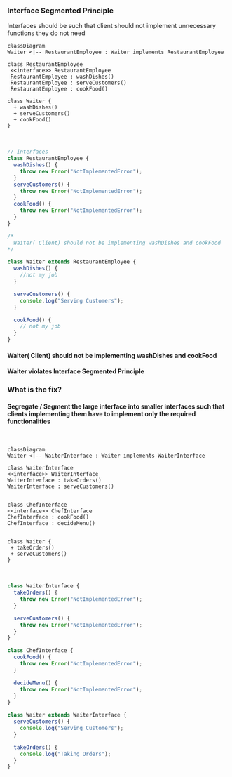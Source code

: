 ### Interface Segmented Principle

Interfaces should be such that client should not implement unnecessary functions they do not need 


```mermaid
classDiagram
Waiter <|-- RestaurantEmployee : Waiter implements RestaurantEmployee
  
class RestaurantEmployee
 <<interface>> RestaurantEmployee
 RestaurantEmployee : washDishes()
 RestaurantEmployee : serveCustomers()
 RestaurantEmployee : cookFood()

class Waiter {
  + washDishes()
  + serveCustomers()
  + cookFood()
}
```
<br/>

```javascript
// interfaces
class RestaurantEmployee {
  washDishes() {
    throw new Error("NotImplementedError");
  }
  serveCustomers() {
    throw new Error("NotImplementedError");
  }
  cookFood() {
    throw new Error("NotImplementedError");
  }
}

/*
  Waiter( Client) should not be implementing washDishes and cookFood
*/

class Waiter extends RestaurantEmployee {
  washDishes() {
    //not my job
  }

  serveCustomers() {
    console.log("Serving Customers");
  }

  cookFood() {
    // not my job
  }
}
```

 #### Waiter( Client) should not be implementing washDishes and cookFood
 #### Waiter violates Interface Segmented Principle

 ### What is the fix?

 #### Segregate / Segment the large interface into smaller interfaces such that clients implementing them have to implement only the required functionalities
 <br/>

 ```mermaid
classDiagram
Waiter <|-- WaiterInterface : Waiter implements WaiterInterface
  
class WaiterInterface
 <<interface>> WaiterInterface
 WaiterInterface : takeOrders()
 WaiterInterface : serveCustomers()
 

 class ChefInterface
 <<interface>> ChefInterface
 ChefInterface : cookFood()
 ChefInterface : decideMenu()


class Waiter {
  + takeOrders()
  + serveCustomers()
}
```
<br/>

```javascript
class WaiterInterface {
  takeOrders() {
    throw new Error("NotImplementedError");
  }

  serveCustomers() {
    throw new Error("NotImplementedError");
  }
}

class ChefInterface {
  cookFood() {
    throw new Error("NotImplementedError");
  }

  decideMenu() {
    throw new Error("NotImplementedError");
  }
}

class Waiter extends WaiterInterface {
  serveCustomers() {
    console.log("Serving Customers");
  }

  takeOrders() {
    console.log("Taking Orders");
  }
}
```
